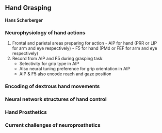 ## Hand Grasping
#### Hans Scherberger

### Neurophysiology of hand actions
  1. Frontal and parietal areas preparing for action
    - AIP for hand (PRR or LIP for arm and eye respectively)
    - F5 for hand (PMd or FEF for arm and eye respectively)
  2. Record from AIP and F5 during grasping task 
     - Selectivity for grip type in AIP
     - Also neural tuning preference for grip orientation in AIP
     - AIP & F5 also encode reach and gaze position
    


### Encoding of dextrous hand movements

### Neural network structures of hand control

### Hand Prosthetics

### Current challenges of neuroprosthetics
